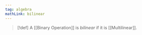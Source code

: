 ```yaml
---
tag: algebra
mathLink: bilinear
---
```

>[!def]
A [[Binary Operation]] is *bilinear* if it is [[Multilinear]].
